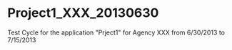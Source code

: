 Project1_XXX_20130630
=====================

Test Cycle for the application "Prject1" for Agency XXX from 6/30/2013 to 7/15/2013
